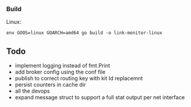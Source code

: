 
### Build

Linux: 

`env GOOS=linux GOARCH=amd64 go build -o link-monitor-linux`



## Todo

- implement logging instead of fmt.Print
- add broker config using the conf file
- publish to correct routing key with kit Id replacemnt
- persist counters in cache dir
- all the devops
- expand message struct to support a full stat output per net interface